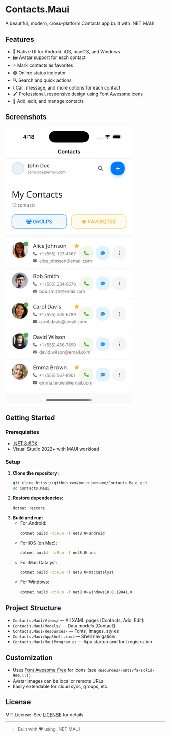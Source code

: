 # Contacts.Maui

A beautiful, modern, cross-platform Contacts app built with .NET MAUI.

## Features

- 📱 Native UI for Android, iOS, macOS, and Windows
- 🖼️ Avatar support for each contact
- ⭐ Mark contacts as favorites
- 🟢 Online status indicator
- 🔍 Search and quick actions
- 📞 Call, message, and more options for each contact
- 🖌️ Professional, responsive design using Font Awesome icons
- 📝 Add, edit, and manage contacts

## Screenshots

<img src="Contacts.Maui/Resources/Images/Simulator Screenshot.png" alt="Simulator Screenshot" width="400"/>

## Getting Started

### Prerequisites

- [.NET 8 SDK](https://dotnet.microsoft.com/download)
- Visual Studio 2022+ with MAUI workload

### Setup

1. **Clone the repository:**
   ```sh
   git clone https://github.com/yourusername/Contacts.Maui.git
   cd Contacts.Maui
   ```
2. **Restore dependencies:**
   ```sh
   dotnet restore
   ```
3. **Build and run:**
   - For Android:
     ```sh
     dotnet build -t:Run -f net8.0-android
     ```
   - For iOS (on Mac):
     ```sh
     dotnet build -t:Run -f net8.0-ios
     ```
   - For Mac Catalyst:
     ```sh
     dotnet build -t:Run -f net8.0-maccatalyst
     ```
   - For Windows:
     ```sh
     dotnet build -t:Run -f net8.0-windows10.0.19041.0
     ```

## Project Structure

- `Contacts.Maui/Views/` — All XAML pages (Contacts, Add, Edit)
- `Contacts.Maui/Models/` — Data models (Contact)
- `Contacts.Maui/Resources/` — Fonts, images, styles
- `Contacts.Maui/AppShell.xaml` — Shell navigation
- `Contacts.Maui/MauiProgram.cs` — App startup and font registration

## Customization

- Uses [Font Awesome Free](https://fontawesome.com/) for icons (see `Resources/Fonts/fa-solid-900.ttf`)
- Avatar images can be local or remote URLs
- Easily extendable for cloud sync, groups, etc.

## License

MIT License. See [LICENSE](LICENSE) for details.

---

> Built with ❤️ using .NET MAUI
